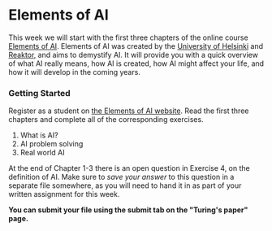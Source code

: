 # Elements of AI

This week we will start with the first three chapters of the online course [Elements of AI](https://www.elementsofai.com/).
Elements of AI was created by the [University of Helsinki](https://www.helsinki.fi/)
and [Reaktor](https://www.reaktor.com/), and aims to demystify AI. It will
provide you with a quick overview of what AI really means, how AI is created,
how AI might affect your life, and how it will develop in the coming years.

### Getting Started

Register as a student on [the Elements of AI
website](https://course.elementsofai.com/). Read the first three chapters and
complete all of the corresponding exercises.

1. What is AI?
2. AI problem solving
3. Real world AI

At the end of Chapter 1-3 there is an open question in Exercise 4, on the
definition of AI. Make sure to *save your answer* to this question in a
separate file somewhere, as you will need to hand it in as part of your written
assignment for this week.

**You can submit your file using the submit tab on the "Turing's paper" page.**
